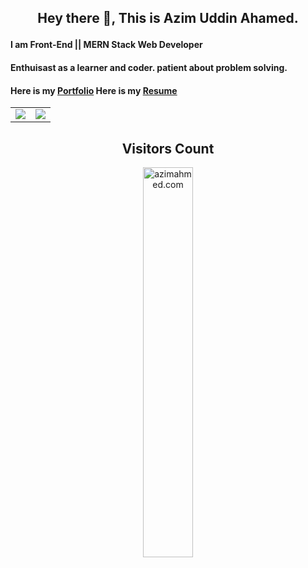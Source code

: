 ## <p align="center">Hey there 👋, This is Azim Uddin Ahamed.</p>
#### I am Front-End || MERN Stack Web Developer


#### Enthuisast as a learner and coder. patient about problem solving.

#### Here is my [Portfolio](https://azimuahamed.netlify.app)    Here is my [Resume](https://drive.google.com/file/d/1pBv7mx2m2dq5igLs8CQ81bpQYTku5ooc/view?usp=sharing)

<table>
  <tr>
    <td valign="top"><img src="https://github-readme-stats.vercel.app/api/top-langs/?username=Azim-Ahmed&layout=compact&show_icons=true&title_color=ffffff&icon_color=34abeb&text_color=daf7dc&bg_color=151515"/></td>
    <td valign="top"><img src="https://github-readme-stats.vercel.app/api?username=Azim-Ahmed&show_icons=true&title_color=ffffff&icon_color=34abeb&text_color=daf7dc&bg_color=151515"/></td>
  </tr>
</table>

<h2 align="center">Visitors Count</h2>
<p align="center">
  <img align="center" alt="azimahmed.com" width="40%" src="https://profile-counter.glitch.me/azim-ahmed/count.svg" />
</p>
